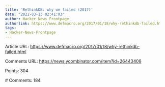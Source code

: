 ```yaml
---
title: 'RethinkDB: why we failed (2017)'
date: "2021-03-13 02:41:03"
author: Hacker News Frontpage
authorlink: https://www.defmacro.org/2017/01/18/why-rethinkdb-failed.html
tags:
- Hacker-News-Frontpage
---
```


<p>Article URL: <a href="https://www.defmacro.org/2017/01/18/why-rethinkdb-failed.html">https://www.defmacro.org/2017/01/18/why-rethinkdb-failed.html</a></p>
<p>Comments URL: <a href="https://news.ycombinator.com/item?id=26443406">https://news.ycombinator.com/item?id=26443406</a></p>
<p>Points: 304</p>
<p># Comments: 184</p>
